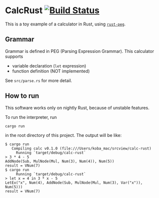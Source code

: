 # CalcRust [![Build Status](https://travis-ci.org/koba-e964/calc-rust.svg?branch=master)](https://travis-ci.org/koba-e964/calc-rust)

This is a toy example of a calculator in Rust, using [`rust-peg`](https://github.com/kevinmehall/rust-peg).

## Grammar
Grammar is defined in PEG (Parsing Expression Grammar).
This calculator supports

- variable declaration (`let` expression)
- function definition (NOT implemented)

See `src/parse.rs` for more detail.

## How to run
This software works only on nightly Rust, because of unstable features.

To run the interpreter, run
```
cargo run
```
in the root directory of this project. The output will be like:
```
$ cargo run
   Compiling calc v0.1.0 (file:///Users/koba_mac/srcview/calc-rust)
     Running `target/debug/calc-rust`
> 3 * 4 - 5
AddNode(Sub, MulNode(Mul, Num(3), Num(4)), Num(5))
result = VNum(7)
$ cargo run
     Running `target/debug/calc-rust`
> let x = 4 in 3 * x - 5
LetEx("x", Num(4), AddNode(Sub, MulNode(Mul, Num(3), Var("x")), Num(5)))
result = VNum(7)
```